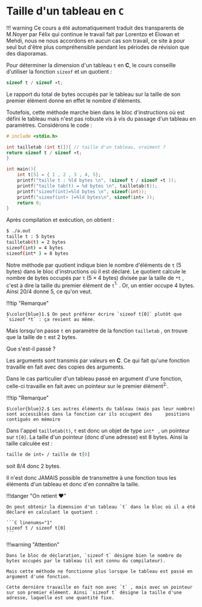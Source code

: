 # Taille d'un tableau en $\texttt{C}$

!!! warning
    Ce cours a été automatiquement traduit des transparents de M.Noyer par Félix qui continue le travail fait par Lorentzo et Elowan et Mehdi, nous ne nous accordons en aucun cas son travail, ce site à pour seul but d'être plus compréhensible pendant les périodes de révision que des diaporamas.

Pour déterminer la dimension d'un tableau `t` en **C**, le cours conseille d'utiliser la fonction `sizeof` et un quotient :

```C linenums="1"
sizeof t / sizeof ∗t;
```

Le rapport du total de bytes occupés par le tableau sur la taille de son premier élément donne en effet le nombre d'éléments.

Toutefois, cette méthode marche bien dans le bloc d'instructions où est défini le tableau mais n'est pas robuste vis à vis du passage d'un tableau en paramètres. Considérons le code :

```C linenums="1"
# include <stdio.h>

int tailletab (int t[]){ // taille d'un tableau, vraiment ?
return sizeof t / sizeof ∗t;
}

int main(){
    int t[5] = { 1 , 2 , 3 , 4, 5};
    printf("taille t : %ld bytes \n", (sizeof t / sizeof ∗t ));
    printf("taille tab(t) = %d bytes \n", tailletab(t));
    printf("sizeof(int)=%ld bytes \n", sizeof(int));
    printf("sizeof(int∗ )=%ld bytes\n", sizeof(int∗ ));
    return 0;
}
```

Après compilation et exécution, on obtient :

```bash
$ ./a.out
taille t : 5 bytes
tailletab(t) = 2 bytes
sizeof(int) = 4 bytes
sizeof(int* ) = 8 bytes
```

Notre méthode par quotient indique bien le nombre d'éléments de `t` ($5$ bytes) dans le bloc d'instructions où il est déclaré. Le quotient calcule le nombre de bytes occupés par `t` ($5 ×4$ bytes) divisée par la taille de `*t` , c'est à dire la taille du premier élément de `t`$^{1.}$ . Or, un entier occupe $4$ bytes. Ainsi $20/4$ donne $5$, ce qu'on veut.

!!!tip "Remarque"

    $\color{blue}1.$ On peut préférer écrire `sizeof t[0]` plutôt que `sizeof *t` : ça revient au même.

Mais lorsqu'on passe `t` en paramètre de la fonction `tailletab` , on trouve que la taille de `t` est $2$ bytes.

Que s'est-il passé ?

Les arguments sont transmis par valeurs en **C**. Ce qui fait qu'une fonction travaille en fait avec des copies des arguments.

Dans le cas particulier d'un tableau passé en argument d'une fonction, celle-ci travaille en fait avec un pointeur sur le premier élément$^{2.}$.

!!!tip "Remarque"

    $\color{blue}2.$ Les autres éléments du tableau (mais pas leur nombre) sont accessibles dans la fonction car ils occupent des     positions contiguës en mémoire

Dans l'appel `tailletab(t)`, `t` est donc un objet de type `int* ` , un pointeur sur `t[0]`. La taille d'un pointeur (donc d'une adresse) est $8$ bytes. Ainsi la taille calculée est :

```OCaml
taille de int∗ / taille de t[0]
```

soit $8/4$ donc $2$ bytes.

Il n'est donc JAMAIS possible de transmettre à une fonction tous les éléments d'un tableau et donc d'en connaître la taille.

!!!danger "On retient ♥"

    On peut obtenir la dimension d'un tableau `t` dans le bloc où il a été déclaré en calculant le quotient :

    ```C linenums="1"
    sizeof t / sizeof t[0]
    ```

!!!warning "Attention"

    Dans le bloc de déclaration, `sizeof t` désigne bien le nombre de bytes occupés par le tableau (il est connu du compilateur).

    Mais cette méthode ne fonctionne plus lorsque le tableau est passé en argument d'une fonction.

    Cette dernière travaille en fait non avec `t` , mais avec un pointeur sur son premier élément. Ainsi `sizeof t` désigne la taille d'une adresse, laquelle est une quantité fixe.
